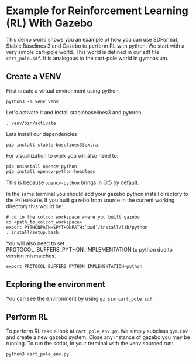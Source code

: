 # Example for Reinforcement Learning (RL) With Gazebo

This demo world shows you an example of how you can use SDFormat, Stable Baselines 3 and Gazebo to perform RL with python.
We start with a very simple cart-pole world. This world is defined in our sdf file `cart_pole.sdf`. It is analogous to the cart-pole world in gymnasium.

## Create a VENV

First create a virtual environment using python,
```
python3 -m venv venv
```
Let's activate it and install stablebaselines3 and pytorch.
```
. venv/bin/activate
```

Lets install our dependencies
```
pip install stable-baselines3[extra]
```
For visuallization to work you will also need to:
```
pip uninstall opencv-python
pip install opencv-python-headless
```
This is because `opencv-python` brings in Qt5 by default.

In the same terminal you should add your gazebo python install directory to the `PYTHONPATH`.
If you built gazebo from source in the current working directory this would be:
```
# cd to the colcon workspace where you built gazebo
cd <path_to_colcon_workspace>
export PYTHONPATH=$PYTHONPATH:`pwd`/install/lib/python
. install/setup.bash
```

You will also need to set PROTOCOL_BUFFERS_PYTHON_IMPLEMENTATION to python due to version
mismatches.
```
export PROTOCOL_BUFFERS_PYTHON_IMPLEMENTATION=python
```


## Exploring the environment

You can see the environment by using `gz sim cart_pole.sdf`.

## Perform RL

To perform RL take a look at `cart_pole_env.py`. We simply subclass `gym.Env` and
create a new gazebo system. Close any instance of gazebo you may be running.
To run the script, in your terminal with the venv sourced run:
```
python3 cart_pole_env.py
```
